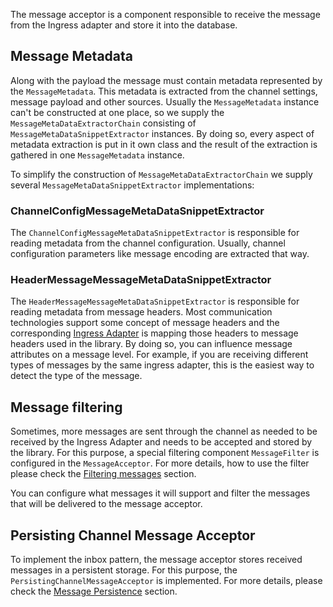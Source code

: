 The message acceptor is a component responsible to receive the message from the Ingress adapter and store it into the database. 

## Message Metadata
Along with the payload the message must contain metadata represented by the `MessageMetadata`. This metadata is extracted from the channel settings, 
message payload and other sources. Usually the `MessageMetadata` instance can't be constructed at one place, so we supply the `MessageMetaDataExtractorChain`
consisting of `MessageMetaDataSnippetExtractor` instances. By doing so, every aspect of metadata extraction is put in it own class and the result of the 
extraction is gathered in one `MessageMetadata` instance.

To simplify the construction of `MessageMetaDataExtractorChain` we supply several `MessageMetaDataSnippetExtractor` implementations:

### ChannelConfigMessageMetaDataSnippetExtractor

The `ChannelConfigMessageMetaDataSnippetExtractor` is responsible for reading metadata from the channel configuration. Usually, channel configuration parameters
like message encoding are extracted that way.

### HeaderMessageMessageMetaDataSnippetExtractor

The `HeaderMessageMessageMetaDataSnippetExtractor` is responsible for reading metadata from message headers. Most communication technologies support some concept
of message headers and the corresponding [Ingress Adapter](./ingress-axon.md) is mapping those headers to message headers used in the library. By doing so, 
you can influence message attributes on a message level. For example, if you are receiving different types of messages by the same ingress adapter, this is 
the easiest way to detect the type of the message.

## Message filtering

Sometimes, more messages are sent through the channel as needed to be received by the Ingress Adapter and needs to be accepted and stored by the library. 
For this purpose, a special filtering component `MessageFilter` is configured in the `MessageAcceptor`. For more details, how to use the filter please check the [Filtering messages](filtering-messages.md) section. 

You can
configure what messages it will support and filter the messages that will be delivered to the message acceptor.


## Persisting Channel Message Acceptor

To implement the inbox pattern, the message acceptor stores received messages in a persistent storage. For this purpose, the `PersistingChannelMessageAcceptor`
is implemented. For more details, please check the [Message Persistence](message-persistence.md) section.